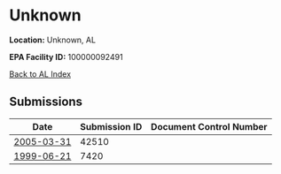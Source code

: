 # Unknown

**Location:** Unknown, AL

**EPA Facility ID:** 100000092491

[Back to AL Index](../../index.md)

## Submissions

| Date | Submission ID | Document Control Number |
|------|--------------|-------------------------|
| [2005-03-31](submissions/42510.md) | 42510 |  |
| [1999-06-21](submissions/7420.md) | 7420 |  |
